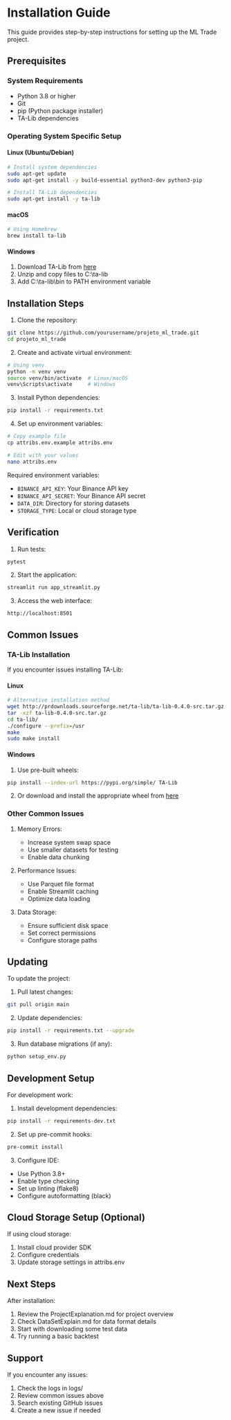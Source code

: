 # Installation Guide

This guide provides step-by-step instructions for setting up the ML Trade project.

## Prerequisites

### System Requirements
- Python 3.8 or higher
- Git
- pip (Python package installer)
- TA-Lib dependencies

### Operating System Specific Setup

#### Linux (Ubuntu/Debian)
```bash
# Install system dependencies
sudo apt-get update
sudo apt-get install -y build-essential python3-dev python3-pip

# Install TA-Lib dependencies
sudo apt-get install -y ta-lib
```

#### macOS
```bash
# Using Homebrew
brew install ta-lib
```

#### Windows
1. Download TA-Lib from [here](http://prdownloads.sourceforge.net/ta-lib/ta-lib-0.4.0-msvc.zip)
2. Unzip and copy files to C:\ta-lib
3. Add C:\ta-lib\bin to PATH environment variable

## Installation Steps

1. Clone the repository:
```bash
git clone https://github.com/yourusername/projeto_ml_trade.git
cd projeto_ml_trade
```

2. Create and activate virtual environment:
```bash
# Using venv
python -m venv venv
source venv/bin/activate  # Linux/macOS
venv\Scripts\activate     # Windows
```

3. Install Python dependencies:
```bash
pip install -r requirements.txt
```

4. Set up environment variables:
```bash
# Copy example file
cp attribs.env.example attribs.env

# Edit with your values
nano attribs.env
```

Required environment variables:
- `BINANCE_API_KEY`: Your Binance API key
- `BINANCE_API_SECRET`: Your Binance API secret
- `DATA_DIR`: Directory for storing datasets
- `STORAGE_TYPE`: Local or cloud storage type

## Verification

1. Run tests:
```bash
pytest
```

2. Start the application:
```bash
streamlit run app_streamlit.py
```

3. Access the web interface:
```
http://localhost:8501
```

## Common Issues

### TA-Lib Installation

If you encounter issues installing TA-Lib:

#### Linux
```bash
# Alternative installation method
wget http://prdownloads.sourceforge.net/ta-lib/ta-lib-0.4.0-src.tar.gz
tar -xzf ta-lib-0.4.0-src.tar.gz
cd ta-lib/
./configure --prefix=/usr
make
sudo make install
```

#### Windows
1. Use pre-built wheels:
```bash
pip install --index-url https://pypi.org/simple/ TA-Lib
```

2. Or download and install the appropriate wheel from [here](https://www.lfd.uci.edu/~gohlke/pythonlibs/#ta-lib)

### Other Common Issues

1. Memory Errors:
   - Increase system swap space
   - Use smaller datasets for testing
   - Enable data chunking

2. Performance Issues:
   - Use Parquet file format
   - Enable Streamlit caching
   - Optimize data loading

3. Data Storage:
   - Ensure sufficient disk space
   - Set correct permissions
   - Configure storage paths

## Updating

To update the project:

1. Pull latest changes:
```bash
git pull origin main
```

2. Update dependencies:
```bash
pip install -r requirements.txt --upgrade
```

3. Run database migrations (if any):
```bash
python setup_env.py
```

## Development Setup

For development work:

1. Install development dependencies:
```bash
pip install -r requirements-dev.txt
```

2. Set up pre-commit hooks:
```bash
pre-commit install
```

3. Configure IDE:
- Use Python 3.8+
- Enable type checking
- Set up linting (flake8)
- Configure autoformatting (black)

## Cloud Storage Setup (Optional)

If using cloud storage:

1. Install cloud provider SDK
2. Configure credentials
3. Update storage settings in attribs.env

## Next Steps

After installation:
1. Review the ProjectExplanation.md for project overview
2. Check DataSetExplain.md for data format details
3. Start with downloading some test data
4. Try running a basic backtest

## Support

If you encounter any issues:
1. Check the logs in logs/
2. Review common issues above
3. Search existing GitHub issues
4. Create a new issue if needed
